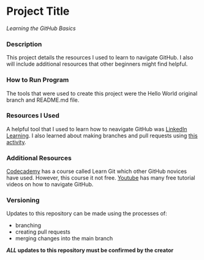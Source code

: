 # Project Title
_Learning the GitHub Basics_

### Description
This project details the resources I used to learn to navigate GitHub. I also will include additional resources that other beginners might find helpful.

### How to Run Program
The tools that were used to create this project were the Hello World original branch and README.md file.

### Resources I Used
A helpful tool that I used to learn how to neavigate GitHub was [LinkedIn Learning](https://www.linkedin.com/learning/).
I also learned about making branches and pull requests using [this activity](https://www.guides.github.com/activities/hello-world/).

### Additional Resources
[Codecademy](https://www.codecademy.com) has a course called Learn Git which other GitHub novices have used. However, this course it not free.
[Youtube](https://www.youtube.com) has many free tutorial videos on how to navigate GitHub.

### Versioning
Updates to this repository can be made using the processes of:
- branching 
- creating pull requests
- merging changes into the main branch

***ALL* updates to this repository must be confirmed by the creator** 
